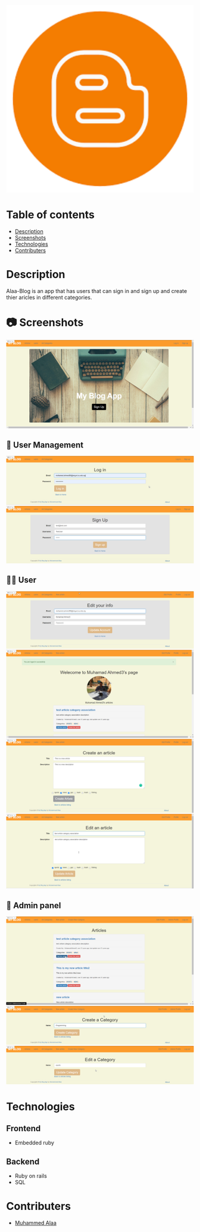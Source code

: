 <p align="center"> 
    <img src="app/assets/images/favicon.ico" width="700"/>
</p>

# Table of contents

- [Description](#Description)
- [Screenshots](#Screenshots)
- [Technologies](#Technologies)
- [Contributers](#Contributers)

# Description

Alaa-Blog is an app that has users that can sign in and sign up and create thier aricles in different categories.

# 📷 Screenshots

![Home](./ScreenShots/Home.png)

## 🔑 User Management

![Login](./ScreenShots/login.png)
![SignUp](./ScreenShots/SignUp.png)

## 🙍‍♂️ User

![Edit](./ScreenShots/Edit.png)
![UserProfile](./ScreenShots/Profile.png)
![CreateArticle](./ScreenShots/CreateArticle.png)
![EditArticle](./ScreenShots/EditArticle.png)

## 🔐 Admin panel

![AdminEditDeleteArticles](./ScreenShots/AdminEdit.png)
![CreateCategory](./ScreenShots/CreateCategory.png)
![EditCategory](./ScreenShots/EditCategory.png)

# Technologies

## Frontend

- Embedded ruby

## Backend

- Ruby on rails
- SQL

# Contributers

- [Muhammed Alaa](https://github.com/MuhammeedAlaa)
